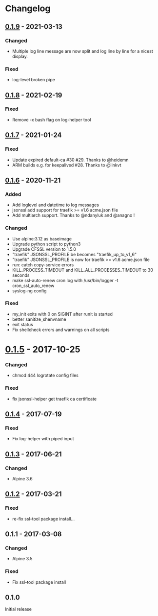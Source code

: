 # Changelog

## [0.1.9] - 2021-03-13
### Changed
  - Multiple log line message are now split and log line by line for a nicest display.

### Fixed
- log-level broken pipe

## [0.1.8] - 2021-02-19
### Fixed
  - Remove -x bash flag on log-helper tool

## [0.1.7] - 2021-01-24
### Fixed
  - Update expired default-ca #30 #29. Thanks to @heidemn
  - ARM builds e.g. for keepalived #28. Thanks to @linkvt

## [0.1.6] - 2020-11-21
### Added
  - Add loglevel and datetime to log messages
  - jsonssl add support for traefik >= v1.6 acme.json file
  - Add multiarch support. Thanks to @ndanyluk and @anagno !

### Changed
  - Use alpine:3.12 as baseimage
  - Upgrade python script to python3
  - Upgrade CFSSL version to 1.5.0
  - "traefik" JSONSSL_PROFILE be becomes "traefik_up_to_v1_6"
  - "traefik" JSONSSL_PROFILE is now for traefik >= v1.6 acme.json file
  - run: catch copy-service errors
  - KILL_PROCESS_TIMEOUT and KILL_ALL_PROCESSES_TIMEOUT to 30 seconds
  - make ssl-auto-renew cron log with /usr/bin/logger -t cron_ssl_auto_renew
  - syslog-ng config

### Fixed
  - my_init exits with 0 on SIGINT after runit is started
  - better sanitize_shenvname
  - exit status
  - Fix shellcheck errors and warnings on all scripts

# [0.1.5] - 2017-10-25
### Changed
  - chmod 444 logrotate config files
### Fixed
  - fix jsonssl-helper get traefik ca certificate

## [0.1.4] - 2017-07-19
### Fixed
  - Fix log-helper with piped input

## [0.1.3] - 2017-06-21
### Changed
  - Alpine 3.6

## [0.1.2] - 2017-03-21
### Fixed
  - re-fix ssl-tool package install...

## 0.1.1 - 2017-03-08
### Changed
  - Alpine 3.5
### Fixed
  - Fix ssl-tool package install

## 0.1.0
Initial release

[0.1.9]: https://github.com/osixia/docker-light-baseimage/compare/alpine-v0.1.8...alpine-v0.1.9
[0.1.8]: https://github.com/osixia/docker-light-baseimage/compare/alpine-v0.1.7...alpine-v0.1.8
[0.1.7]: https://github.com/osixia/docker-light-baseimage/compare/alpine-v0.1.6...alpine-v0.1.7
[0.1.6]: https://github.com/osixia/docker-light-baseimage/compare/alpine-v0.1.5...alpine-v0.1.6
[0.1.5]: https://github.com/osixia/docker-light-baseimage/compare/alpine-v0.1.4...alpine-v0.1.5
[0.1.4]: https://github.com/osixia/docker-light-baseimage/compare/alpine-v0.1.3...alpine-v0.1.4
[0.1.3]: https://github.com/osixia/docker-light-baseimage/compare/alpine-v0.1.2...alpine-v0.1.3
[0.1.2]: https://github.com/osixia/docker-light-baseimage/compare/alpine-v0.1.1...alpine-v0.1.2
[0.1.1]: https://github.com/osixia/docker-light-baseimage/compare/alpine-v0.1.0...alpine-v0.1.1
